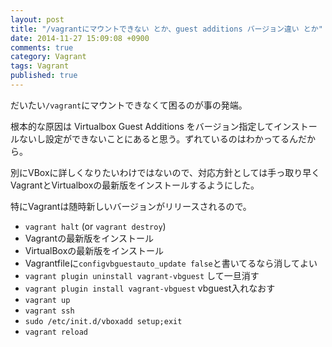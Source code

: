 ```yaml
---
layout: post
title: "/vagrantにマウントできない とか、guest additions バージョン違い とか"
date: 2014-11-27 15:09:08 +0900
comments: true
category: Vagrant
tags: Vagrant
published: true
---
```


だいたい`/vagrant`にマウントできなくて困るのが事の発端。

根本的な原因は Virtualbox Guest Additions をバージョン指定してインストールないし設定ができないことにあると思う。ずれているのはわかってるんだから。

別にVBoxに詳しくなりたいわけではないので、対応方針としては手っ取り早くVagrantとVirtualboxの最新版をインストールするようにした。

特にVagrantは随時新しいバージョンがリリースされるので。

+ `vagrant halt` (or `vagrant destroy`)
+ Vagrantの最新版をインストール
+ VirtualBoxの最新版をインストール
+ Vagrantfileに`configvbguestauto_update false`と書いてるなら消してよい
+ `vagrant plugin uninstall vagrant-vbguest` して一旦消す
+ `vagrant plugin install vagrant-vbguest` vbguest入れなおす
+ `vagrant up`
+ `vagrant ssh`
+ `sudo /etc/init.d/vboxadd setup;exit`
+ `vagrant reload`
